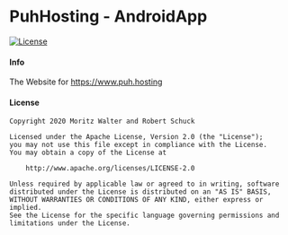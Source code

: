 # PuhHosting - AndroidApp
[![License](https://img.shields.io/badge/License-Apache%202.0-blue.svg)](https://opensource.org/licenses/Apache-2.0)

#### Info

The Website for <a href="https://www.puh.hosting">https://www.puh.hosting</a>

#### License

    Copyright 2020 Moritz Walter and Robert Schuck
    
    Licensed under the Apache License, Version 2.0 (the "License");
    you may not use this file except in compliance with the License.
    You may obtain a copy of the License at
    
        http://www.apache.org/licenses/LICENSE-2.0
    
    Unless required by applicable law or agreed to in writing, software
    distributed under the License is distributed on an "AS IS" BASIS,
    WITHOUT WARRANTIES OR CONDITIONS OF ANY KIND, either express or implied.
    See the License for the specific language governing permissions and
    limitations under the License.

